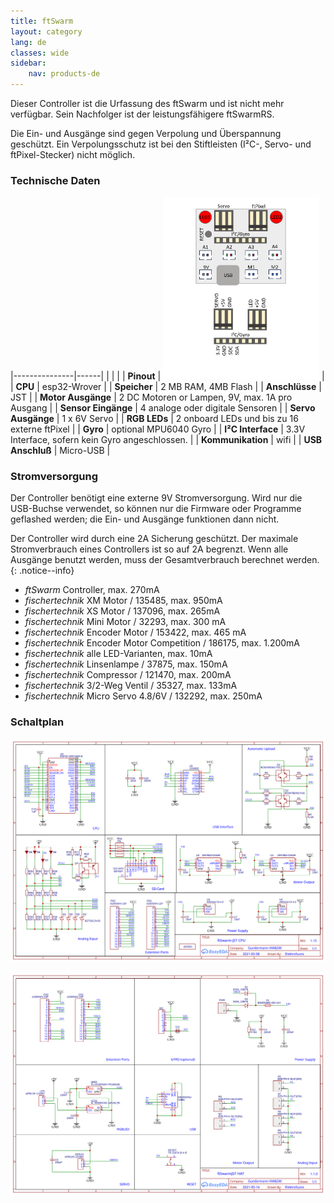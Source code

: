 ```yaml
---
title: ftSwarm
layout: category
lang: de
classes: wide
sidebar:
    nav: products-de
---
```


Dieser Controller ist die Urfassung des ftSwarm und ist nicht mehr verfügbar. Sein Nachfolger ist der leistungsfähigere ftSwarmRS.

Die Ein- und Ausgänge sind gegen Verpolung und Überspannung geschützt. Ein Verpolungsschutz ist bei den Stiftleisten (I²C-, Servo- und ftPixel-Stecker) nicht möglich.

### Technische Daten

|---------------|------|
| | |
| **Pinout**    | <img alt="ftSwarm Pinout" src="/assets/img/ftSwarmJSTPinout.png" width="250"> |
| **CPU**             | esp32-Wrover                                      | 
| **Speicher**        | 2 MB RAM, 4MB Flash                               |
| **Anschlüsse**      | JST                                               | 
| **Motor Ausgänge**  | 2 DC Motoren or Lampen, 9V, max. 1A pro Ausgang   | 
| **Sensor Eingänge** | 4 analoge oder digitale Sensoren                  | 
| **Servo Ausgänge**  | 1 x 6V Servo                                      | 
| **RGB LEDs**        | 2 onboard LEDs und bis zu 16 externe ftPixel      | 
| **Gyro**            | optional MPU6040 Gyro                             | 
| **I²C Interface**   | 3.3V Interface, sofern kein Gyro angeschlossen.   | 
| **Kommunikation**   | wifi                                              | 
| **USB Anschluß**    | Micro-USB                                         | 

### Stromversorgung

Der Controller benötigt eine externe 9V Stromversorgung. Wird nur die USB-Buchse verwendet, so können nur die Firmware oder Programme geflashed werden; die Ein- und Ausgänge funktionen dann nicht.

Der Controller wird durch eine 2A Sicherung geschützt. Der maximale Stromverbrauch eines Controllers ist so auf 2A begrenzt. Wenn alle Ausgänge benutzt werden, muss der Gesamtverbrauch berechnet werden.
{: .notice--info}

- *ftSwarm* Controller, max. 270mA
- *fischertechnik* XM Motor / 135485, max. 950mA
- *fischertechnik* XS Motor / 137096, max. 265mA
- *fischertechnik* Mini Motor / 32293, max. 300 mA
- *fischertechnik* Encoder Motor / 153422, max. 465 mA
- *fischertechnik* Encoder Motor Competition / 186175, max. 1.200mA
- *fischertechnik* alle LED-Varianten, max. 10mA
- *fischertechnik* Linsenlampe / 37875, max. 150mA
- *fischertechnik* Compressor / 121470, max. 200mA
- *fischertechnik* 3/2-Weg Ventil / 35327, max. 133mA
- *fischertechnik* Micro Servo 4.8/6V / 132292, max. 250mA


### Schaltplan

![](/assets/img/schematic/ftSwarmJST_CPU_1v15.svg)

![](/assets/img/schematic/ftSwarmJST_HAT_1v1.svg)